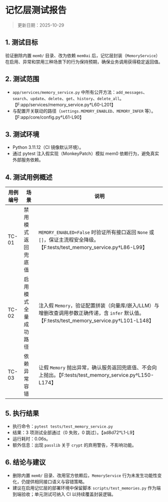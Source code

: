 # 记忆层测试报告

> 更新日期：2025-10-29

## 1. 测试目标
验证删除内置 `mem0/` 目录、改为依赖 `mem0ai` 后，记忆层封装（`MemoryService`）在启用、异常和禁用三种场景下的行为保持预期，确保业务调用获得稳定返回值。

## 2. 测试范围
- `app/services/memory_service.py` 中所有公开方法：`add_messages`、`search`、`update`、`delete`、`get`、`history`、`delete_all`。【F:app/services/memory_service.py†L60-L201】
- 与配置开关联动的路径（`settings.MEMORY_ENABLED`、`MEMORY_INFER` 等）。【F:app/core/config.py†L61-L90】

## 3. 测试环境
- Python 3.11.12（CI 镜像默认环境）。
- 通过 pytest 注入假实现（MonkeyPatch）模拟 mem0 依赖行为，避免真实外部服务依赖。

## 4. 测试用例概述
| 用例编号 | 场景 | 说明 |
| -------- | ---- | ---- |
| TC-01 | 禁用模式返回兜底值 | `MEMORY_ENABLED=False` 时验证所有接口返回 `None` 或 `[]`，保证主流程安全降级。【F:tests/test_memory_service.py†L86-L99】 |
| TC-02 | 启用模式全量成功路径 | 注入假 `Memory`，验证配置拼装（向量库/嵌入/LLM）与增删改查调用参数正确传递，含 `infer` 默认值。【F:tests/test_memory_service.py†L101-L148】 |
| TC-03 | 依赖异常容错 | 让假 `Memory` 抛出异常，确认服务返回兜底值、不会向上抛出。【F:tests/test_memory_service.py†L150-L174】 |

## 5. 执行结果
- 执行命令：`pytest tests/test_memory_service.py`
- 结果：3 项测试全部通过（0 失败，0 跳过）。【ad8d72†L1-L9】
- 运行耗时：0.06s。
- 额外信息：出现 `passlib` 关于 `crypt` 的弃用警告，不影响功能。

## 6. 结论与建议
- 删除内置 `mem0/` 目录、改用官方依赖后，`MemoryService` 行为未发生功能性变化，仍提供相同接口语义与容错策略。
- 建议在启用记忆层的部署环境中保留脚本 `scripts/test_memories.py` 作为端到端验收；单元测试可纳入 CI 以持续覆盖封装逻辑。


